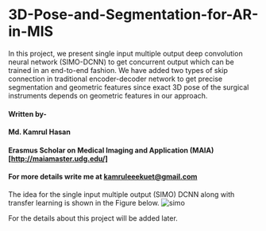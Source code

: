 # 3D-Pose-and-Segmentation-for-AR-in-MIS
In this project, we present single input multiple output deep convolution neural network (SIMO-DCNN) to get concurrent output which can be trained in an end-to-end fashion. We have added two types of skip connection in traditional encoder-decoder network to get precise segmentation and geometric features since exact 3D pose of the surgical instruments depends on geometric features in our approach.
#### Written by-
#### Md. Kamrul Hasan 
#### Erasmus Scholar on Medical Imaging and Application (MAIA) [http://maiamaster.udg.edu/]
#### For more details write me at kamruleeekuet@gmail.com

The idea for the single input multiple output (SIMO) DCNN along with transfer learning is shown in the Figure below. 
![simo](https://user-images.githubusercontent.com/32570071/52538979-7cd2e700-2d79-11e9-91ef-620780feb8bb.png)

For the details about this project will be added later. 
